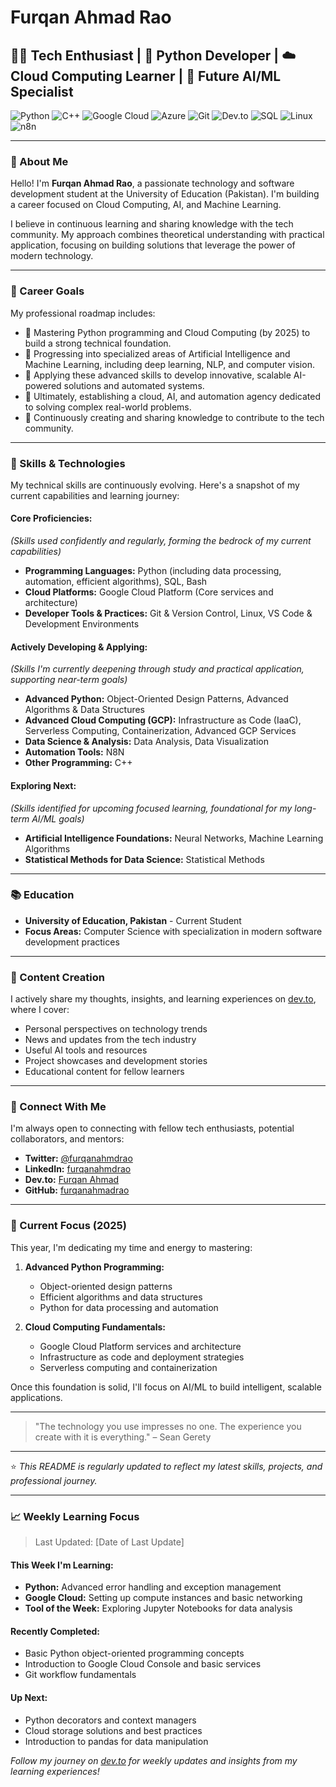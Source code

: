 # Furqan Ahmad Rao

## 👨‍💻 Tech Enthusiast | 🐍 Python Developer | ☁️ Cloud Computing Learner | 🤖 Future AI/ML Specialist

![Python](https://img.shields.io/badge/Python-3776AB?style=for-the-badge&logo=python&logoColor=white)
![C++](https://img.shields.io/badge/C%2B%2B-00599C?style=for-the-badge&logo=c%2B%2B&logoColor=white)
![Google Cloud](https://img.shields.io/badge/Google_Cloud-4285F4?style=for-the-badge&logo=google-cloud&logoColor=white)
![Azure](https://img.shields.io/badge/Azure-0078D4?style=for-the-badge&logo=microsoft-azure&logoColor=white)
![Git](https://img.shields.io/badge/GIT-E44C30?style=for-the-badge&logo=git&logoColor=white)
![Dev.to](https://img.shields.io/badge/dev.to-0A0A0A?style=for-the-badge&logo=dev.to&logoColor=white)
![SQL](https://img.shields.io/badge/SQL-025E8C?style=for-the-badge&logo=postgresql&logoColor=white)
![Linux](https://img.shields.io/badge/Linux-FCC624?style=for-the-badge&logo=linux&logoColor=black)
![n8n](https://img.shields.io/badge/n8n-1A1A1A?style=for-the-badge&logo=n8n&logoColor=orange)


---

### 🚀 About Me

Hello! I'm **Furqan Ahmad Rao**, a passionate technology and software development student at the University of Education (Pakistan). I'm building a career focused on Cloud Computing, AI, and Machine Learning.

I believe in continuous learning and sharing knowledge with the tech community. My approach combines theoretical understanding with practical application, focusing on building solutions that leverage the power of modern technology.

---

### 🎯 Career Goals

My professional roadmap includes:

- 📌 Mastering Python programming and Cloud Computing (by 2025) to build a strong technical foundation.
- 📌 Progressing into specialized areas of Artificial Intelligence and Machine Learning, including deep learning, NLP, and computer vision.
- 📌 Applying these advanced skills to develop innovative, scalable AI-powered solutions and automated systems.
- 📌 Ultimately, establishing a cloud, AI, and automation agency dedicated to solving complex real-world problems.
- 📌 Continuously creating and sharing knowledge to contribute to the tech community.

---

### 🧠 Skills & Technologies

My technical skills are continuously evolving. Here's a snapshot of my current capabilities and learning journey:

#### Core Proficiencies:
*(Skills used confidently and regularly, forming the bedrock of my current capabilities)*
- **Programming Languages:** Python (including data processing, automation, efficient algorithms), SQL, Bash
- **Cloud Platforms:** Google Cloud Platform (Core services and architecture)
- **Developer Tools & Practices:** Git & Version Control, Linux, VS Code & Development Environments

#### Actively Developing & Applying:
*(Skills I'm currently deepening through study and practical application, supporting near-term goals)*
- **Advanced Python:** Object-Oriented Design Patterns, Advanced Algorithms & Data Structures
- **Advanced Cloud Computing (GCP):** Infrastructure as Code (IaaC), Serverless Computing, Containerization, Advanced GCP Services
- **Data Science & Analysis:** Data Analysis, Data Visualization
- **Automation Tools:** N8N
- **Other Programming:** C++

#### Exploring Next:
*(Skills identified for upcoming focused learning, foundational for my long-term AI/ML goals)*
- **Artificial Intelligence Foundations:** Neural Networks, Machine Learning Algorithms
- **Statistical Methods for Data Science:** Statistical Methods

---

### 📚 Education

- **University of Education, Pakistan** - Current Student
- **Focus Areas:** Computer Science with specialization in modern software development practices

---

### 📝 Content Creation

I actively share my thoughts, insights, and learning experiences on [dev.to](https://dev.to/furqanahmadrao), where I cover:

- Personal perspectives on technology trends
- News and updates from the tech industry
- Useful AI tools and resources
- Project showcases and development stories
- Educational content for fellow learners

---

### 🔗 Connect With Me

I'm always open to connecting with fellow tech enthusiasts, potential collaborators, and mentors:

- **Twitter:** [@furqanahmdrao](https://twitter.com/furqanahmdrao)
- **LinkedIn:** [furqanahmdrao](https://www.linkedin.com/in/furqanahmdrao)
- **Dev.to:** [Furqan Ahmad](https://dev.to/furqanahmadrao)
- **GitHub:** [furqanahmadrao](https://github.com/furqanahmadrao)

---

### 🌱 Current Focus (2025)

This year, I'm dedicating my time and energy to mastering:

1. **Advanced Python Programming:**
   - Object-oriented design patterns
   - Efficient algorithms and data structures
   - Python for data processing and automation

2. **Cloud Computing Fundamentals:**
   - Google Cloud Platform services and architecture
   - Infrastructure as code and deployment strategies
   - Serverless computing and containerization

Once this foundation is solid, I'll focus on AI/ML to build intelligent, scalable applications.

---

> "The technology you use impresses no one. The experience you create with it is everything." – Sean Gerety

---

⭐ *This README is regularly updated to reflect my latest skills, projects, and professional journey.*

---

### 📈 Weekly Learning Focus

> Last Updated: [Date of Last Update]

#### This Week I'm Learning:
- **Python:** Advanced error handling and exception management
- **Google Cloud:** Setting up compute instances and basic networking
- **Tool of the Week:** Exploring Jupyter Notebooks for data analysis

#### Recently Completed:
- Basic Python object-oriented programming concepts
- Introduction to Google Cloud Console and basic services
- Git workflow fundamentals

#### Up Next:
- Python decorators and context managers
- Cloud storage solutions and best practices
- Introduction to pandas for data manipulation

*Follow my journey on [dev.to](https://dev.to/furqanahmadrao) for weekly updates and insights from my learning experiences!*
